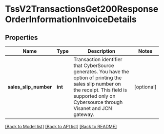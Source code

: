# TssV2TransactionsGet200ResponseOrderInformationInvoiceDetails

## Properties
Name | Type | Description | Notes
------------ | ------------- | ------------- | -------------
**sales_slip_number** | **int** | Transaction identifier that CyberSource generates. You have the option of printing the sales slip number on the receipt. This field is supported only on Cybersource through Visanet and JCN gateway.  | [optional] 

[[Back to Model list]](../README.md#documentation-for-models) [[Back to API list]](../README.md#documentation-for-api-endpoints) [[Back to README]](../README.md)


